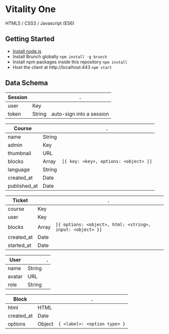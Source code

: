 # Vitality One
HTML5 / CSS3 / Javascript (ES6)

## Getting Started
* [Install node.js](http://nodejs.org/download/)
* Install Brunch globally `npm install -g brunch`
* Install npm packages inside this repository `npm install`
* Host the client at http://localhost:443 `npm start`

## Data Schema

| Session |  |. |
| ------------- | ------------- |  ------------- |
| user | Key | 
| token | String | auto-sign into a session

| Course |  |. |
| ------------- | ------------- |  ------------- |
| name | String | 
| admin | Key | 
| thumbnail | URL | 
| blocks | Array | `[{ key: <key>, options: <object> }]`
| language | String |
| created_at | Date |
| published_at | Date |

| Ticket |  |. |
| ------------- | ------------- |  ------------- |
| course | Key |
| user | Key |
| blocks | Array | `[{ options: <object>, html: <string>, input: <object> }]`
| created_at | Date |
| started_at | Date |


| User |  |. |
| ------------- | ------------- |  ------------- |
| name | String |
| avatar | URL |
| role | String |


| Block |  |. |
| ------------- | ------------- |  ------------- |
| html | HTML |
| created_at | Date |
| options | Object | `{ <label>: <option type> }`
